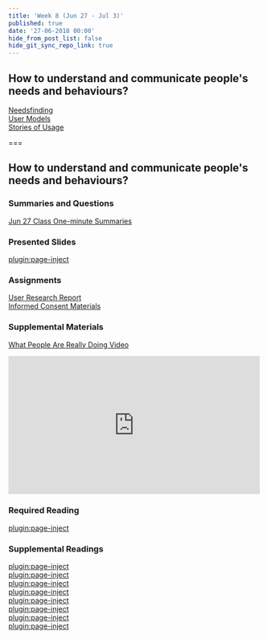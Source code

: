 ```yaml
---
title: 'Week 8 (Jun 27 - Jul 3)'
published: true
date: '27-06-2018 00:00'
hide_from_post_list: false
hide_git_sync_repo_link: true
---
```


## How to understand and communicate people's needs and behaviours?
[Needsfinding](https://paulhibbitts.net/182/pdfs/cmpt-363-182-user-research.pdf#page=8)  
[User Models](https://paulhibbitts.net/182/pdfs/cmpt-363-182-user-research.pdf#page=44)  
[Stories of Usage](https://paulhibbitts.net/182/pdfs/cmpt-363-182-user-research.pdf#page=65)  

===

## **How to understand and communicate people's needs and behaviours?**

### Summaries and Questions  
[Jun 27 Class One-minute Summaries](https://canvas.sfu.ca/courses/38847/assignments/292818)

### Presented Slides  
[plugin:page-inject](/182/all-slides/week-08)

### Assignments
[User Research Report](https://canvas.sfu.ca/courses/38847/assignments/292825)  
[Informed Consent Materials](https://canvas.sfu.ca/courses/38847/files/folder/Handouts/Informed%20Consent#)  

### Supplemental Materials  
[What People Are Really Doing Video](http://vimeo.com/album/169777/video/7099570)  
<div class="embed-responsive embed-responsive-4by3"><iframe src="https://player.vimeo.com/video/7099570" width="500" height="275" frameborder="0" webkitallowfullscreen mozallowfullscreen allowfullscreen></iframe></div>

### Required Reading  
[plugin:page-inject](/182/all-readings/week-08)

### Supplemental Readings  
[plugin:page-inject](/182/ux-techniques-guide/how-to-understand-and-communicate-peoples-needs-and-behaviors/contextual-inquiry)  
[plugin:page-inject](/182/ux-techniques-guide/how-to-understand-and-communicate-peoples-needs-and-behaviors/empathy-maps)  
[plugin:page-inject](/182/ux-techniques-guide/how-to-understand-and-communicate-peoples-needs-and-behaviors/interviews)  
[plugin:page-inject](/182/ux-techniques-guide/how-to-understand-and-communicate-peoples-needs-and-behaviors/job-stories)  
[plugin:page-inject](/182/ux-techniques-guide/how-to-understand-and-communicate-peoples-needs-and-behaviors/personas-proto)    
[plugin:page-inject](/182/ux-techniques-guide/how-to-understand-and-communicate-peoples-needs-and-behaviors/surveys)  
[plugin:page-inject](/182/ux-techniques-guide/how-to-understand-and-communicate-peoples-needs-and-behaviors/task-analysis)  
[plugin:page-inject](/182/ux-techniques-guide/how-to-understand-and-communicate-peoples-needs-and-behaviors/user-research)  
